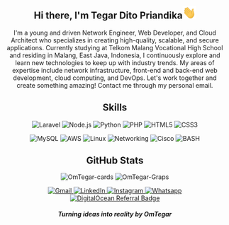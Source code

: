 <!--BIO-->
<h2 align="center">Hi there, I'm Tegar Dito Priandika<img src="https://github.com/ABSphreak/ABSphreak/blob/master/gifs/Hi.gif" width="30px"></h2>

<p align="center">
I'm a young and driven Network Engineer, Web Developer, and Cloud Architect who specializes in creating high-quality, scalable, and secure applications. Currently studying at Telkom Malang Vocational High School and residing in Malang, East Java, Indonesia, I continuously explore and learn new technologies to keep up with industry trends. My areas of expertise include network infrastructure, front-end and back-end web development, cloud computing, and DevOps. Let's work together and create something amazing! Contact me through my personal email.
</p>

<!-- Skills -->
<h2 align="center"> Skills</h2>

<p align="center">
  <img src="https://img.shields.io/badge/Laravel-FF2D20?logo=laravel&logoColor=white&style=for-the-badge" alt="Laravel" />
  <img src="https://img.shields.io/badge/Node.js-339933?logo=node.js&logoColor=white&style=for-the-badge" alt="Node.js" />
  <img src="https://img.shields.io/badge/Python-3776AB?logo=python&logoColor=white&style=for-the-badge" alt="Python" />
  <img src="https://img.shields.io/badge/PHP-777BB4?logo=php&logoColor=white&style=for-the-badge" alt="PHP" />
  <img src="https://img.shields.io/badge/HTML5-E34F26?logo=html5&logoColor=white&style=for-the-badge" alt="HTML5" />
  <img src="https://img.shields.io/badge/CSS3-1572B6?logo=css3&logoColor=white&style=for-the-badge" alt="CSS3" />
</p>
<p align="center">
  <img src="https://img.shields.io/badge/MySQL-4479A1?logo=mysql&logoColor=white&style=for-the-badge" alt="MySQL" />
  <img src="https://img.shields.io/badge/Amazon%20AWS-232F3E?logo=amazon-aws&logoColor=white&style=for-the-badge" alt="AWS" />
  <img src="https://img.shields.io/badge/Linux-FCC624?logo=linux&logoColor=black&style=for-the-badge" alt="Linux" />
  <img src="https://img.shields.io/badge/Networking-00BFFF?logo=cisco&logoColor=white&style=for-the-badge" alt="Networking" />
  <img src="https://img.shields.io/badge/Cisco-1BA0D7?logo=cisco&logoColor=white&style=for-the-badge" alt="Cisco" />
  <img src="https://img.shields.io/badge/BASH-4EAA25?logo=gnu-bash&logoColor=white&style=for-the-badge" alt="BASH" />
</p>

<h2 align="center" style="margin-bottom: 5px">GitHub Stats</h2>
<p align="center">
<img align="center" src="https://github-readme-stats.vercel.app/api?username=OmTegar&show_icons=true&theme=github_dark&hide_border=true#gh-dark-mode-only" alt="OmTegar-cards"/>
<img align="center" src="https://github-readme-stats.vercel.app/api/top-langs/?username=OmTegar&langs_count=3&theme=github_dark&hide_border=true#gh-dark-mode-only" alt="OmTegar-Graps"/>
<!-- <img align="center" src="https://github-readme-stats.vercel.app/api?username=OmTegar&show_icons=true&theme=default&hide_border=true#gh-light-mode-only" alt="OmTegar-cards"/>
<img align="center" src="https://github-readme-stats.vercel.app/api/top-langs/?username=OmTegar&langs_count=3&theme=default&hide_border=true#gh-light-mode-only" alt="OmTegar-Graps"/> -->
</p> 

<!-- Social media badges -->
<p align="center">
  <a href="https://mail.google.com/mail/?view=cm&fs=1&to=tegardito02@gmail.com&authuser=0">
  <img alt="Gmail" src="https://img.shields.io/badge/-Gmail-c14438?style=flat-square&logo=Gmail&logoColor=white">
</a>
  <a href="https://www.linkedin.com/in/tegar-priandika-4233a7266/">
    <img alt="LinkedIn" src="https://img.shields.io/badge/-LinkedIn-0077B5?style=flat-square&logo=linkedin&logoColor=white">
  </a>
  <a href="https://www.instagram.com/tega_r.dp/">
    <img alt="Instagram" src="https://img.shields.io/badge/-Instagram-E4405F?style=flat-square&logo=instagram&logoColor=white">
  </a>
  <a href="https://wa.me/6281233219130">
    <img alt="Whatsapp" src="https://img.shields.io/badge/-Whatsapp-25D366?style=flat-square&logo=whatsapp&logoColor=white">
  </a>
  <a href="https://www.digitalocean.com/?refcode=196d9bf2293b&utm_campaign=Referral_Invite&utm_medium=Referral_Program&utm_source=badge">
    <img src="https://web-platforms.sfo2.cdn.digitaloceanspaces.com/WWW/Badge%201.svg" alt="DigitalOcean Referral Badge" width="68"/>
  </a>
</p>

<h5 align="center">Turning ideas into reality by OmTegar</h5>

<!--
**OmTegar/OmTegar** is a ✨ _special_ ✨ repository because its `README.md` (this file) appears on your GitHub profile.

Here are some ideas to get you started:

- 🔭 I’m currently working on ...
- 🌱 I’m currently learning ...
- 👯 I’m looking to collaborate on ...
- 🤔 I’m looking for help with ...
- 💬 Ask me about ...
- 📫 How to reach me: ...
- 😄 Pronouns: ...
- ⚡ Fun fact: ...
-->

